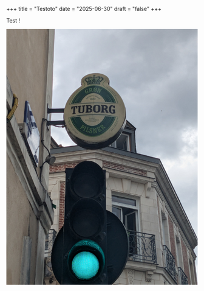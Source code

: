 +++
title = "Testoto"
date = "2025-06-30"
draft = "false"
+++


Test !

![an image from this adventure](e4f3fee5-2c02-4d73-8444-651415da5211.jpg)
